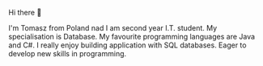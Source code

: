Hi there 👋 

I'm Tomasz from Poland nad I am second year I.T. student. My specialisation is Database. My favourite programming languages are Java and C#. I really enjoy building application with SQL databases. Eager to develop new skills in programming.
